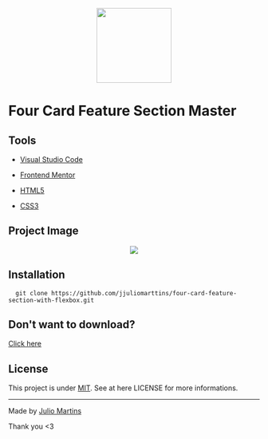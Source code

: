 <p align="center">
  <img src="https://user-images.githubusercontent.com/49854105/81446233-df6b8c00-9150-11ea-819a-b17ce2356e2c.jpg" width="150">
  <h1>Four Card Feature Section Master</h1>
</p>

## Tools


- [Visual Studio Code](https://code.visualstudio.com/)

- [Frontend Mentor](https://www.frontendmentor.io/)

- [HTML5](https://www.w3schools.com/html/default.asp)

- [CSS3](https://www.w3schools.com/css/default.asp)

## Project Image

<p align="center">
  <img src="https://user-images.githubusercontent.com/49854105/81446760-c4e5e280-9151-11ea-888e-ee7e723d0900.jpg">
</p>


## Installation

````
  git clone https://github.com/jjuliomarttins/four-card-feature-section-with-flexbox.git
````

## Don't want to download?

[Click here](https://four-card-feature-section-with-flexbox-sooty.now.sh/)

## License

This project is under [MIT](https://choosealicense.com/licenses/mit/). See at here LICENSE for more informations.

---

Made by [Julio Martins](https://twitter.com/jjuliomarttins)

Thank you <3
